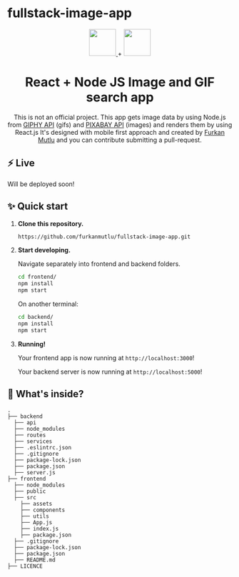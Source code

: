 # fullstack-image-app

<p align="center">
  <a href="https://reactjs.org/">
  <img src="https://reactjs.org/logo-og.png" height="60">
  </a>
  +
  <img src="https://cdn.pixabay.com/photo/2015/04/23/17/41/node-js-736399_960_720.png" height="60">
</p>
<h1 align="center">
  React + Node JS Image and GIF search app
</h1>
<p align="center">
  This is not an official project. This app gets image data by using Node.js from <a href="https://developers.giphy.com/">GIPHY API</a> (gifs) 
  and <a href="https://pixabay.com/api/docs/">PIXABAY API</a> (images) and renders them by using React.js
  It's designed with mobile first approach and created by <a href="https://furkanmutlu.com/">Furkan Mutlu</a> 
  and you can contribute submitting a pull-request.
</p>

## ⚡️ Live
  Will be deployed soon!

## ✨ Quick start

1.  **Clone this repository.**

    ```sh
    https://github.com/furkanmutlu/fullstack-image-app.git
    ```

2.  **Start developing.**

    Navigate separately into frontend and backend folders.

    ```sh
    cd frontend/
    npm install
    npm start
    ```
    
    On another terminal:
    ```sh
    cd backend/
    npm install
    npm start
    ```

3.  **Running!**

    Your frontend app is now running at `http://localhost:3000`!
    
    Your backend server is now running at `http://localhost:5000`!

## 🧐 What's inside?

    .
    ├── backend
      ├── api
      ├── node_modules
      ├── routes
      ├── services
      ├── .eslintrc.json
      ├── .gitignore
      ├── package-lock.json
      ├── package.json
      ├── server.js
    ├── frontend
      ├── node_modules
      ├── public
      ├── src
        ├── assets
        ├── components
        ├── utils
        ├── App.js
        ├── index.js
        ├── package.json
      ├── .gitignore
      ├── package-lock.json
      ├── package.json
      ├── README.md
    ├── LICENCE
    
